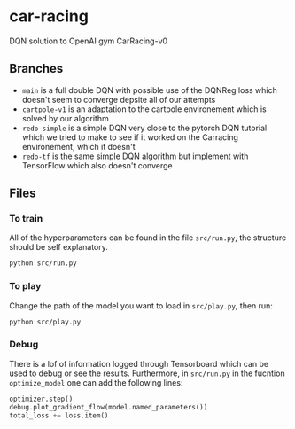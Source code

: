 # car-racing
DQN solution to OpenAI gym CarRacing-v0

## Branches

- ```main``` is a full double DQN with possible use of the DQNReg loss which doesn't seem to converge depsite all of our attempts
- ```cartpole-v1``` is an adaptation to the cartpole environement which is solved by our algorithm
- ```redo-simple``` is a simple DQN very close to the pytorch DQN tutorial which we tried to make to see if it worked on the Carracing environement, which it doesn't
- ```redo-tf``` is the same simple DQN algorithm but implement with TensorFlow  which also doesn't converge

## Files


### To train

All of the hyperparameters can be found in the file ```src/run.py```, the structure should be self explanatory.
```bash
python src/run.py
```

### To play

Change the path of the model you want to load in ```src/play.py```, then run:
```bash
python src/play.py
```

### Debug

There is a lof of information logged through Tensorboard which can be used to debug or see the results.
Furthermore, in ```src/run.py``` in the fucntion ```optimize_model``` one can add the following lines:
```python
optimizer.step()
debug.plot_gradient_flow(model.named_parameters())
total_loss += loss.item()

```
